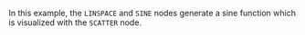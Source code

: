 In this example, the `LINSPACE` and `SINE` nodes generate a sine function which is visualized with the `SCATTER` node.